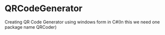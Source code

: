 # QRCodeGenerator
Creating QR Code Generator using windows form in C#(In this we need one package name QRCoder)
